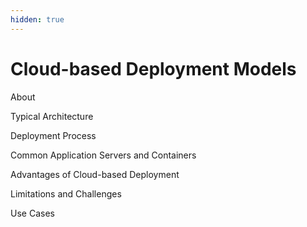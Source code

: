 ```yaml
---
hidden: true
---
```


# Cloud-based Deployment Models

About



Typical Architecture



Deployment Process



Common Application Servers and Containers



Advantages of Cloud-based Deployment



Limitations and Challenges



Use Cases



